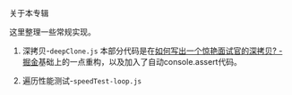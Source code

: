 关于本专辑

这里整理一些常规实现。

1. 深拷贝-`deepClone.js`
本部分代码是在[如何写出一个惊艳面试官的深拷贝? - 掘金](https://juejin.cn/post/6844903929705136141)基础上的一点重构，以及加入了自动console.assert代码。

2. 遍历性能测试-`speedTest-loop.js`



